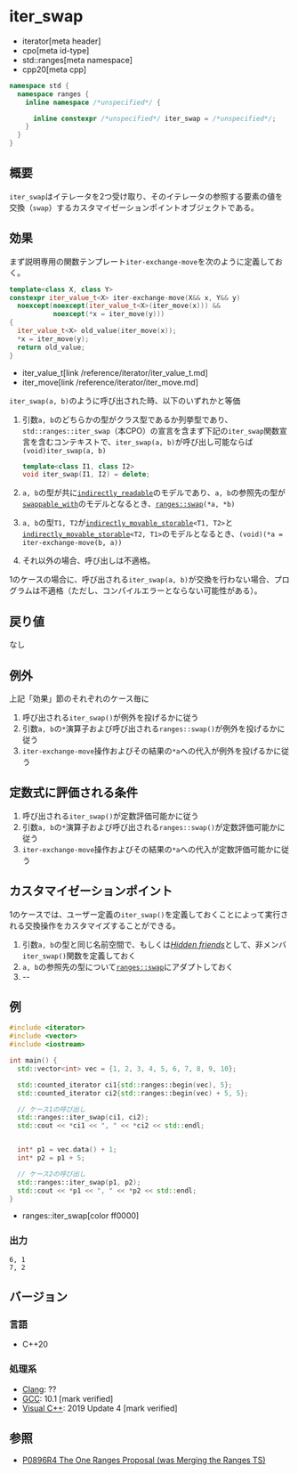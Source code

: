 # iter_swap
* iterator[meta header]
* cpo[meta id-type]
* std::ranges[meta namespace]
* cpp20[meta cpp]

```cpp
namespace std {
  namespace ranges {
    inline namespace /*unspecified*/ {

      inline constexpr /*unspecified*/ iter_swap = /*unspecified*/;
    }
  }
}
```

## 概要

`iter_swap`はイテレータを2つ受け取り、そのイテレータの参照する要素の値を交換（`swap`）するカスタマイゼーションポイントオブジェクトである。

## 効果

まず説明専用の関数テンプレート`iter-exchange-move`を次のように定義しておく。

```cpp
template<class X, class Y>
constexpr iter_value_t<X> iter-exchange-move(X&& x, Y&& y)
  noexcept(noexcept(iter_value_t<X>(iter_move(x))) &&
           noexcept(*x = iter_move(y)))
{
  iter_value_t<X> old_value(iter_move(x));
  *x = iter_move(y);
  return old_value;
}
```
* iter_value_t[link /reference/iterator/iter_value_t.md]
* iter_move[link /reference/iterator/iter_move.md]


`iter_swap(a, b)`のように呼び出された時、以下のいずれかと等価

1. 引数`a, b`のどちらかの型がクラス型であるか列挙型であり、`std::ranges::iter_swap`（本CPO）の宣言を含まず下記の`iter_swap`関数宣言を含むコンテキストで、`iter_swap(a, b)`が呼び出し可能ならば`(void)iter_swap(a, b)`
   ```cpp
   template<class I1, class I2>
   void iter_swap(I1, I2) = delete;
   ```

2. `a, b`の型が共に[`indirectly_readable`](/reference/iterator/indirectly_readable.md)のモデルであり、`a, b`の参照先の型が[`swappable_with`](/reference/concepts/swappable.md)のモデルとなるとき、[`ranges::swap`](/reference/concepts/swap.md)`(*a, *b)`

3. `a, b`の型`T1, T2`が[`indirectly_movable_storable`](/reference/iterator/indirectly_movable_storable.md)`<T1, T2>`と[`indirectly_movable_storable`](/reference/iterator/indirectly_movable_storable.md)`<T2, T1>`のモデルとなるとき、`(void)(*a = iter-exchange-move(b, a))`

4. それ以外の場合、呼び出しは不適格。

1のケースの場合に、呼び出される`iter_swap(a, b)`が交換を行わない場合、プログラムは不適格（ただし、コンパイルエラーとならない可能性がある）。

## 戻り値

なし

## 例外

上記「効果」節のそれぞれのケース毎に

1. 呼び出される`iter_swap()`が例外を投げるかに従う
2. 引数`a, b`の`*`演算子および呼び出される`ranges::swap()`が例外を投げるかに従う
3. `iter-exchange-move`操作およびその結果の`*a`への代入が例外を投げるかに従う

## 定数式に評価される条件

1. 呼び出される`iter_swap()`が定数評価可能かに従う
2. 引数`a, b`の`*`演算子および呼び出される`ranges::swap()`が定数評価可能かに従う
3. `iter-exchange-move`操作およびその結果の`*a`への代入が定数評価可能かに従う

## カスタマイゼーションポイント

1のケースでは、ユーザー定義の`iter_swap()`を定義しておくことによって実行される交換操作をカスタマイズすることができる。

1. 引数`a, b`の型と同じ名前空間で、もしくは[*Hidden friends*](/article/lib/hidden_friends.md)として、非メンバ`iter_swap()`関数を定義しておく
2. `a, b`の参照先の型について[`ranges::swap`](/reference/concepts/swap.md)にアダプトしておく
3. --

## 例
```cpp example
#include <iterator>
#include <vector>
#include <iostream>

int main() {
  std::vector<int> vec = {1, 2, 3, 4, 5, 6, 7, 8, 9, 10};

  std::counted_iterator ci1{std::ranges::begin(vec), 5};
  std::counted_iterator ci2{std::ranges::begin(vec) + 5, 5};

  // ケース1の呼び出し
  std::ranges::iter_swap(ci1, ci2);
  std::cout << *ci1 << ", " << *ci2 << std::endl;


  int* p1 = vec.data() + 1;
  int* p2 = p1 + 5;

  // ケース2の呼び出し
  std::ranges::iter_swap(p1, p2);
  std::cout << *p1 << ", " << *p2 << std::endl;
}
```
* ranges::iter_swap[color ff0000]

### 出力
```
6, 1
7, 2
```

## バージョン
### 言語
- C++20

### 処理系
- [Clang](/implementation.md#clang): ??
- [GCC](/implementation.md#gcc): 10.1 [mark verified]
- [Visual C++](/implementation.md#visual_cpp): 2019 Update 4 [mark verified]

## 参照
- [P0896R4 The One Ranges Proposal (was Merging the Ranges TS)](http://www.open-std.org/jtc1/sc22/wg21/docs/papers/2018/p0896r4.pdf)
